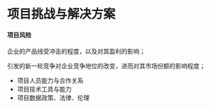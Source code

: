 # 项目挑战与解决方案
#### 项目风险



企业的产品线受冲击的程度，以及对其盈利的影响；



引发的新一轮竞争对企业竞争地位的改变，进而对其市场份额的影响程度；

- 项目人员能力与合作关系
- 项目技术工具与能力
- 项目数据政策、法律、伦理
